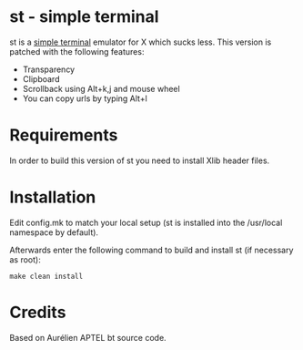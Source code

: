 # st - simple terminal
st is a [simple terminal](https://st.suckless.org/) emulator for X which sucks less.
This version is patched with the following features:
* Transparency
* Clipboard
* Scrollback using Alt+k,j and mouse wheel
* You can copy urls by typing Alt+l


# Requirements
In order to build this version of st you need to install Xlib header files.


# Installation
Edit config.mk to match your local setup (st is installed into
the /usr/local namespace by default).

Afterwards enter the following command to build and install st (if
necessary as root):

    make clean install

# Credits
Based on Aurélien APTEL <aurelien dot aptel at gmail dot com> bt source code.

